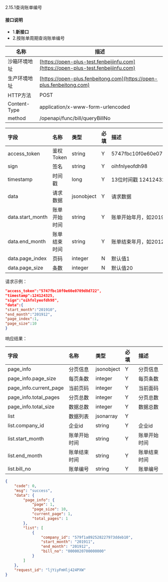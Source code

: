 2.15.1查询账单编号

#### 接口说明

* 1.**新接口**
* 2.按账单周期查询账单编号

| 名称 | 描述 |
| --- | --- |
| 沙箱环境地址 | [https://open-plus-test.fenbeijinfu.com](https://open-plus-test.fenbeijinfu.com) |
| 生产环境地址 | [https://open-plus.fenbeitong.com](https://open-plus.fenbeitong.com) |
| HTTP方法 | POST |
| Content-Type | application/x-www-form-urlencoded |
| method | /openapi/func/bill/queryBillNo |   |   |

| 字段 | 名称 | 类型 | 必填 | 描述 |
| :--- | :--- | :--- | :--- | :--- |
| access\_token | 鉴权Token | string | Y | 5747fbc10f0e60e0709d8d722 |
| sign | 签名 | string | Y | oihfnlyeofdh98 |
| timestamp | 时间戳 | long | Y | 13位时间戳 1241243250000 |
| data | 请求数据 | jsonobject | Y | 请求数据 |
| data.start\_month | 账单开始时间 | string | Y | 账单开始年月，如201910 |
| data.end\_month | 账单结束时间 | string | Y | 账单结束年月，如201212 |
| data.page\_index | 页码 | integer | N | 默认值1 |
|  data.page\_size | 条数 | integer | N | 默认值20 |

请求示例：

```json
"access_token":"5747fbc10f0e60e0709d8d722",
"timestamp":124124325,
"sign":"oihfnlyeofdh98",
"data":{
"start_month":"201910",
"end_month":"201912",
"page_index":1,
"page_size":10
}
```

响应结果：

| 字段 | 名称 | 类型 | 必填 | 描述 |
| :--- | :--- | :--- | :--- | :--- |
| page\_info | 分页信息 | jsonobject | Y | 分页信息 |
| page\_info.page\_size | 每页条数 | integer | Y | 每页条数 |
| page\_info.current\_page | 当前页码 | integer | Y | 当前面码 |
| page\_info.total\_pages | 分页总数 | integer | Y | 分页总数 |
| page\_info.total\_size | 数据总数 | integer | Y | 数据总数 |
| list | 数据列表 | jsonarray | Y |  |
| list.company\_id | 企业id | string | Y | 企业id |
| list.start\_month | 账单开始时间 | string | Y | 账单开始时间 |
| list.end\_month | 账单结束时间 | string | Y | 账单结束时间 |
| list.bill\_no | 账单编号 | string | Y | 账单编号 |

```json
{
    "code": 0,
    "msg": "success",
    "data": {
        "page_info": {
            "page": 1,
            "page_size": 10,
            "current_page": 1,
            "total_pages": 1
        },
        "list": [
            {
                "company_id": "579f1a892528227973ddeb10",
                "start_month": "201911",
                "end_month": "201912",
                "bill_no": "0000020700000000"
            }
        ]
    },
    "request_id": "ljYiyFmHlj424PXW"
}
```



